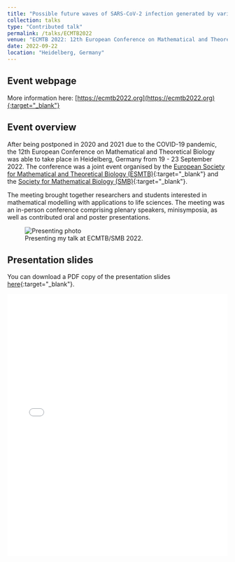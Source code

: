 ```yaml
---
title: "Possible future waves of SARS-CoV-2 infection generated by variants of concern with a range of characteristics"
collection: talks
type: "Contributed talk"
permalink: /talks/ECMTB2022
venue: "ECMTB 2022: 12th European Conference on Mathematical and Theoretical Biology / SMB 2022: 2022 Annual Meeting of the Society of Mathematical Biology"
date: 2022-09-22
location: "Heidelberg, Germany"
---
```


## Event webpage

More information here: [https://ecmtb2022.org](https://ecmtb2022.org){:target="_blank"}

## Event overview

After being postponed in 2020 and 2021 due to the COVID-19 pandemic, the 12th European Conference on Mathematical and Theoretical Biology was able to take place in Heidelberg, Germany from 19 - 23 September 2022. The conference was a joint event organised by the [European Society for Mathematical and Theoretical Biology (ESMTB)](https://esmtb.org){:target="_blank"} and the [Society for Mathematical Biology (SMB)](https://www.smb.org){:target="_blank"}.

The meeting brought together researchers and students interested in mathematical modelling with applications to life sciences. The meeting was an in-person conference comprising plenary speakers, minisymposia, as well as contributed oral and poster presentations.

<figure>
  <img src="/images/TalkImages/ECMTB2022_TalkPhoto.jpeg" alt="Presenting photo"/>
  <figcaption> Presenting my talk at ECMTB/SMB 2022.
 </figcaption>
</figure>

## Presentation slides
You can download a PDF copy of the presentation slides [here](/files/TalkSlides/ECMTB2022_VOC_Sep2022_webpage.pdf){:target="_blank"}.
<iframe src="/files/TalkSlides/ECMTB2022_VOC_Sep2022_webpage.pdf" width="100%" height="600" frameborder="no" border="0" marginwidth="0" marginheight="0"></iframe>
